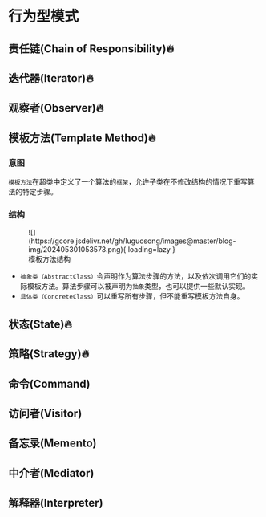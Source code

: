 # 行为型模式

## 责任链(Chain of Responsibility)🔥

## 迭代器(Iterator)🔥

## 观察者(Observer)🔥

## 模板方法(Template Method)🔥

### 意图

`模板方法`在超类中定义了一个算法的`框架`，允许子类在不修改结构的情况下重写算法的特定步骤。

### 结构

<figure markdown="span">
  ![](https://gcore.jsdelivr.net/gh/luguosong/images@master/blog-img/202405301053573.png){ loading=lazy }
  <figcaption>模板方法结构</figcaption>
</figure>

- `抽象类（AbstractClass）`会声明作为算法步骤的方法，以及依次调用它们的实际模板方法。算法步骤可以被声明为`抽象`类型，也可以提供一些默认实现。
- `具体类（ConcreteClass）`可以重写所有步骤，但不能重写模板方法自身。



## 状态(State)🔥

## 策略(Strategy)🔥

## 命令(Command)

## 访问者(Visitor)

## 备忘录(Memento)

## 中介者(Mediator)

## 解释器(Interpreter)




